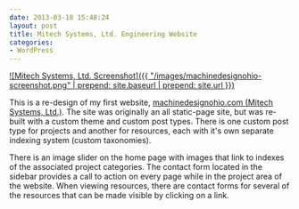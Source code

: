 ```yaml
---
date: 2013-03-18 15:48:24
layout: post
title: Mitech Systems, Ltd. Engineering Website
categories:
- WordPress
---
```


[![Mitech Systems, Ltd. Screenshot]({{ "/images/machinedesignohio-screenshot.png" | prepend: site.baseurl | prepend: site.url }})](http://machinedesignohio.com)

This is a re-design of my first website, [machinedesignohio.com (Mitech Systems, Ltd.)](http://machinedesignohio.com). The site was originally an all static-page site, but was re-built with a custom theme and custom post types. There is one custom post type for projects and another for resources, each with it's own separate indexing system (custom taxonomies).

There is an image slider on the home page with images that link to indexes of the associated project categories. The contact form located in the sidebar provides a call to action on every page while in the project area of the website. When viewing resources, there are contact forms for several of the resources that can be made visible by clicking on a link.
